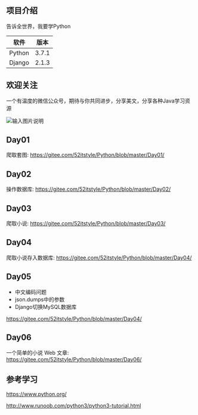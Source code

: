 ## 项目介绍

告诉全世界，我要学Python


| 软件 | 版本  | 
| ---- | ----- |
|   Python   |  3.7.1 |    
|   Django   | 2.1.3 |   



## 欢迎关注

一个有温度的微信公众号，期待与你共同进步，分享美文，分享各种Java学习资源

![输入图片说明](https://images.gitee.com/uploads/images/2018/0809/181043_76e4d5b8_87650.png "1234.png")

## Day01

爬取套图: https://gitee.com/52itstyle/Python/blob/master/Day01/

## Day02

操作数据库: https://gitee.com/52itstyle/Python/blob/master/Day02/

## Day03

爬取小说: https://gitee.com/52itstyle/Python/blob/master/Day03/

## Day04

爬取小说存入数据库: https://gitee.com/52itstyle/Python/blob/master/Day04/

## Day05

- 中文编码问题
- json.dumps中的参数
- Django切换MySQL数据库

https://gitee.com/52itstyle/Python/blob/master/Day04/

## Day06

一个简单的小说 Web 文章: https://gitee.com/52itstyle/Python/blob/master/Day06/


## 参考学习

https://www.python.org/

http://www.runoob.com/python3/python3-tutorial.html